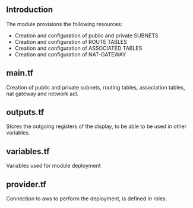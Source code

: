 ## Introduction

The module provisions the following resources:

- Creation and configuration of public and private SUBNETS
- Creation and configuration of ROUTE TABLES
- Creation and configuration of ASSOCIATED TABLES
- Creation and configuration of NAT-GATEWAY

## main.tf

Creation of public and private subnets, routing tables, association tables, nat gateway and network acl.

## outputs.tf

Stores the outgoing registers of the display, to be able to be used in other variables.


## variables.tf

Variables used for module deployment


## provider.tf

Connection to aws to perform the deployment, is defined in roles.